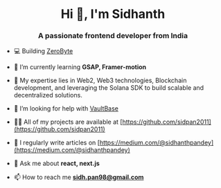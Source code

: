 <h1 align="center">Hi 👋, I'm Sidhanth</h1>
<h3 align="center">A passionate frontend developer from India</h3>

- 💻 Building [ZeroByte](https://github.com/zr0byte/zerobyte)

- 🌱 I’m currently learning **GSAP, Framer-motion**
  
- 🌟 My expertise lies in Web2, Web3 technologies, Blockchain development, and leveraging the Solana SDK to build scalable and decentralized solutions.

- 🤝 I’m looking for help with [VaultBase](https://sidhanthpandey.notion.site/Chrome-extension-Profile-Card-VaultBase-0a1cecb6a4ce4d8b9453e2e419819df0)

- 👨‍💻 All of my projects are available at [https://github.com/sidpan2011](https://github.com/sidpan2011)

- 📝 I regularly write articles on [https://medium.com/@sidhanthpandey](https://medium.com/@sidhanthpandey)

- 💬 Ask me about **react, next.js**

- 📫 How to reach me **sidh.pan98@gmail.com**
